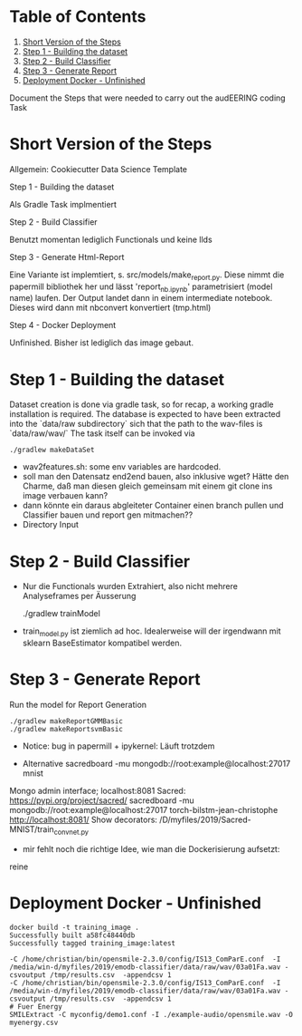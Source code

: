 
# Table of Contents

1.  [Short Version of the Steps](#orgaf96496)
2.  [Step 1 - Building the dataset](#org21a5f32)
3.  [Step 2 - Build Classifier](#org90802d0)
4.  [Step 3 - Generate Report](#org2645f41)
5.  [Deployment Docker - Unfinished](#org6b4a5f1)

Document the Steps that were needed to carry out the audEERING coding Task


<a id="orgaf96496"></a>

# Short Version of the Steps

Allgemein: Cookiecutter Data Science Template

Step 1 - Building the dataset

Als Gradle Task implmentiert

Step 2 -  Build Classifier

Benutzt momentan lediglich Functionals und keine llds

Step 3 - Generate Html-Report

Eine Variante ist implemtiert, s. src/models/make<sub>report.py</sub>. 
Diese nimmt die papermill bibliothek her und lässt 'report<sub>nb.ipynb</sub>' parametrisiert (model name) laufen. Der
Output landet dann in einem intermediate notebook. Dieses wird dann mit nbconvert konvertiert (tmp.html)

Step 4 - Docker Deployment

Unfinished. Bisher ist lediglich das image gebaut. 


<a id="org21a5f32"></a>

# Step 1 - Building the dataset

Dataset creation is done via gradle task, so for recap, a working gradle installation is
required. The database is expected to have been extracted into the \`data/raw subdirectory\` sich that
the path to the wav-files is \`data/raw/wav/\` 
The task itself can be invoked via

    ./gradlew makeDataSet 

-   wav2features.sh: some env variables are hardcoded.
-   soll man den Datensatz end2end bauen, also inklusive wget? Hätte den Charme, daß man diesen gleich
    gemeinsam mit einem git clone ins image verbauen kann?
-   dann könnte ein daraus abgleiteter Container einen branch pullen und Classifier bauen und report
    gen mitmachen??
-   Directory Input


<a id="org90802d0"></a>

# Step 2 - Build Classifier

-   Nur die Functionals wurden Extrahiert, also nicht mehrere Analyseframes per Äusserung

    ./gradlew trainModel 

-   train<sub>model.py</sub> ist ziemlich ad hoc. Idealerweise will der irgendwann mit sklearn BaseEstimator kompatibel werden.


<a id="org2645f41"></a>

# Step 3 - Generate Report

Run the model for Report Generation

    ./gradlew makeReportGMMBasic
    ./gradlew makeReportsvmBasic

-   Notice: bug in papermill + ipykernel: Läuft trotzdem

-   Alternative sacredboard -mu  mongodb://root:example@localhost:27017 mnist

Mongo admin interface; localhost:8081
Sacred: <https://pypi.org/project/sacred/>
 sacredboard -mu  mongodb://root:example@localhost:27017 torch-bilstm-jean-christophe
 <http://localhost:8081/>
Show decorators:
 /D/myfiles/2019/Sacred-MNIST/train<sub>convnet.py</sub>

-   mir fehlt noch die richtige Idee, wie man die Dockerisierung aufsetzt:

reine 


<a id="org6b4a5f1"></a>

# Deployment Docker - Unfinished

    docker build -t training_image .
    Successfully built a58fc48440db
    Successfully tagged training_image:latest

    -C /home/christian/bin/opensmile-2.3.0/config/IS13_ComParE.conf  -I /media/win-d/myfiles/2019/emodb-classifier/data/raw/wav/03a01Fa.wav -csvoutput /tmp/results.csv  -appendcsv 1
    -C /home/christian/bin/opensmile-2.3.0/config/IS13_ComParE.conf  -I /media/win-d/myfiles/2019/emodb-classifier/data/raw/wav/03a01Fa.wav -csvoutput /tmp/results.csv  -appendcsv 1
    # Fuer Energy
    SMILExtract -C myconfig/demo1.conf -I ./example-audio/opensmile.wav -O myenergy.csv

